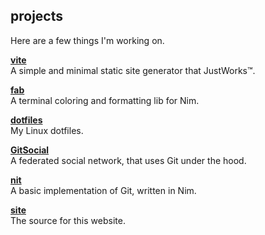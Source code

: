 ## projects
Here are a few things I'm working on.

**[vite](https://github.com/icyphox/vite)**  
A simple and minimal static site generator that JustWorks&trade;.

**[fab](https://github.com/icyphox/fab)**  
A terminal coloring and formatting lib for Nim.

**[dotfiles](https://github.com/icyphox/dotfiles)**  
My Linux dotfiles.

**[GitSocial](https://github.com/icyphox/gitsocial-instance)**  
A federated social network, that uses Git under the hood.

**[nit](https://github.com/icyphox/nit)**  
A basic implementation of Git, written in Nim.

**[site](https://github.com/icyphox/site)**  
The source for this website.

